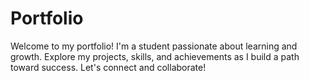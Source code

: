 # Portfolio
Welcome to my portfolio! I'm a student passionate about learning and growth. Explore my projects, skills, and achievements as I build a path toward success. Let's connect and collaborate!
